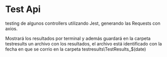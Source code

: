 # Test Api

testing de algunos controllers utilizando Jest, generando las Requests con axios.


Mostrará los resultados por terminal y además guardará en la carpeta testresults un archivo con los resultados, el archivo está identificado con la fecha en que se corrio en la carpeta testresults\TestResults_$(date)






